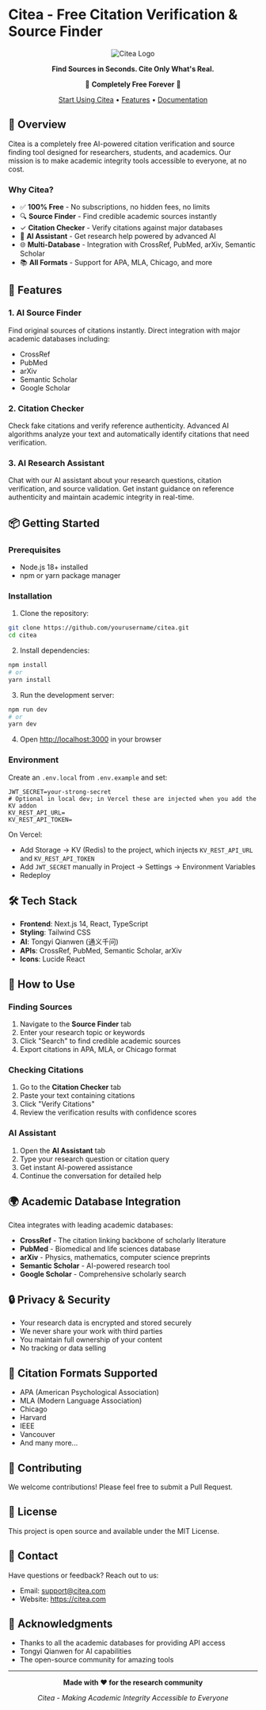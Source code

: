# Citea - Free Citation Verification & Source Finder

<div align="center">

![Citea Logo](https://img.shields.io/badge/Citea-Free_Citation_Tool-blue?style=for-the-badge)

**Find Sources in Seconds. Cite Only What's Real.**

🎉 **Completely Free Forever** 🎉

[Start Using Citea](#getting-started) • [Features](#features) • [Documentation](#documentation)

</div>

## 🌟 Overview

Citea is a completely free AI-powered citation verification and source finding tool designed for researchers, students, and academics. Our mission is to make academic integrity tools accessible to everyone, at no cost.

### Why Citea?

- ✅ **100% Free** - No subscriptions, no hidden fees, no limits
- 🔍 **Source Finder** - Find credible academic sources instantly
- ✓ **Citation Checker** - Verify citations against major databases
- 💬 **AI Assistant** - Get research help powered by advanced AI
- 🌐 **Multi-Database** - Integration with CrossRef, PubMed, arXiv, Semantic Scholar
- 📚 **All Formats** - Support for APA, MLA, Chicago, and more

## 🚀 Features

### 1. AI Source Finder
Find original sources of citations instantly. Direct integration with major academic databases including:
- CrossRef
- PubMed
- arXiv
- Semantic Scholar
- Google Scholar

### 2. Citation Checker
Check fake citations and verify reference authenticity. Advanced AI algorithms analyze your text and automatically identify citations that need verification.

### 3. AI Research Assistant
Chat with our AI assistant about your research questions, citation verification, and source validation. Get instant guidance on reference authenticity and maintain academic integrity in real-time.

## 📦 Getting Started

### Prerequisites

- Node.js 18+ installed
- npm or yarn package manager

### Installation

1. Clone the repository:
```bash
git clone https://github.com/yourusername/citea.git
cd citea
```

2. Install dependencies:
```bash
npm install
# or
yarn install
```

3. Run the development server:
```bash
npm run dev
# or
yarn dev
```

4. Open [http://localhost:3000](http://localhost:3000) in your browser

### Environment

Create an `.env.local` from `.env.example` and set:

```
JWT_SECRET=your-strong-secret
# Optional in local dev; in Vercel these are injected when you add the KV addon
KV_REST_API_URL=
KV_REST_API_TOKEN=
```

On Vercel:
- Add Storage → KV (Redis) to the project, which injects `KV_REST_API_URL` and `KV_REST_API_TOKEN`
- Add `JWT_SECRET` manually in Project → Settings → Environment Variables
- Redeploy

## 🛠️ Tech Stack

- **Frontend**: Next.js 14, React, TypeScript
- **Styling**: Tailwind CSS
- **AI**: Tongyi Qianwen (通义千问)
- **APIs**: CrossRef, PubMed, Semantic Scholar, arXiv
- **Icons**: Lucide React

## 📖 How to Use

### Finding Sources

1. Navigate to the **Source Finder** tab
2. Enter your research topic or keywords
3. Click "Search" to find credible academic sources
4. Export citations in APA, MLA, or Chicago format

### Checking Citations

1. Go to the **Citation Checker** tab
2. Paste your text containing citations
3. Click "Verify Citations"
4. Review the verification results with confidence scores

### AI Assistant

1. Open the **AI Assistant** tab
2. Type your research question or citation query
3. Get instant AI-powered assistance
4. Continue the conversation for detailed help

## 🌍 Academic Database Integration

Citea integrates with leading academic databases:

- **CrossRef** - The citation linking backbone of scholarly literature
- **PubMed** - Biomedical and life sciences database
- **arXiv** - Physics, mathematics, computer science preprints
- **Semantic Scholar** - AI-powered research tool
- **Google Scholar** - Comprehensive scholarly search

## 🔒 Privacy & Security

- Your research data is encrypted and stored securely
- We never share your work with third parties
- You maintain full ownership of your content
- No tracking or data selling

## 📝 Citation Formats Supported

- APA (American Psychological Association)
- MLA (Modern Language Association)
- Chicago
- Harvard
- IEEE
- Vancouver
- And many more...

## 🤝 Contributing

We welcome contributions! Please feel free to submit a Pull Request.

## 📄 License

This project is open source and available under the MIT License.

## 📧 Contact

Have questions or feedback? Reach out to us:

- Email: support@citea.com
- Website: https://citea.com

## 🙏 Acknowledgments

- Thanks to all the academic databases for providing API access
- Tongyi Qianwen for AI capabilities
- The open-source community for amazing tools

---

<div align="center">

**Made with ❤️ for the research community**

*Citea - Making Academic Integrity Accessible to Everyone*

</div>

